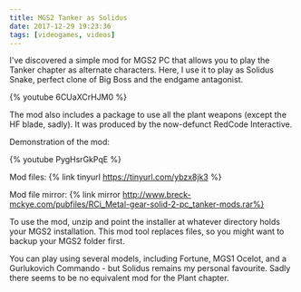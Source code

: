 ```yaml
---
title: MGS2 Tanker as Solidus
date: 2017-12-29 19:23:36
tags: [videogames, videos]
---
```


I've discovered a simple mod for MGS2 PC that allows you to play the Tanker chapter as alternate characters. Here, I use it to play as Solidus Snake, perfect clone of Big Boss and the endgame antagonist.

{% youtube 6CUaXCrHJM0 %}

<!--more-->

The mod also includes a package to use all the plant weapons (except the HF blade, sadly). It was produced by the now-defunct RedCode Interactive.

Demonstration of the mod:

{% youtube PygHsrGkPqE %}

Mod files: {% link tinyurl https://tinyurl.com/ybzx8jk3 %}

Mod file mirror: {% link mirror http://www.breck-mckye.com/pubfiles/RCi_Metal-gear-solid-2-pc_tanker-mods.rar%}

To use the mod, unzip and point the installer at whatever directory holds your MGS2 installation. This mod tool replaces files, so you might want to backup your MGS2 folder first.

You can play using several models, including Fortune, MGS1 Ocelot, and a Gurlukovich Commando - but Solidus remains my personal favourite. Sadly there seems to be no equivalent mod for the Plant chapter.
